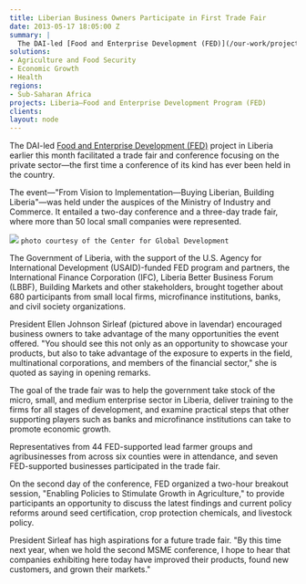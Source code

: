 ```yaml
---
title: Liberian Business Owners Participate in First Trade Fair
date: 2013-05-17 18:05:00 Z
summary: |
  The DAI-led [Food and Enterprise Development (FED)](/our-work/projects/liberia-food-and-enterprise-development-program-fed) project in Liberia earlier this month facilitated a trade fair and conference focusing on the private sector—the first time a conference of its kind has ever been held in the country.
solutions:
- Agriculture and Food Security
- Economic Growth
- Health
regions:
- Sub-Saharan Africa
projects: Liberia—Food and Enterprise Development Program (FED)
clients:
layout: node
---
```

The DAI-led [Food and Enterprise Development (FED)][1] project in Liberia earlier this month facilitated a trade fair and conference focusing on the private sector—the first time a conference of its kind has ever been held in the country.

The event—"From Vision to Implementation—Buying Liberian, Building Liberia"—was held under the auspices of the Ministry of Industry and Commerce. It entailed a two-day conference and a three-day trade fair, where more than 50 local small companies were represented.

![][2]
`photo courtesy of the Center for Global Development`

The Government of Liberia, with the support of the U.S. Agency for International Development (USAID)-funded FED program and partners, the International Finance Corporation (IFC), Liberia Better Business Forum (LBBF), Building Markets and other stakeholders, brought together about 680 participants from small local firms, microfinance institutions, banks, and civil society organizations.

President Ellen Johnson Sirleaf (pictured above in lavendar) encouraged business owners to take advantage of the many opportunities the event offered. "You should see this not only as an opportunity to showcase your products, but also to take advantage of the exposure to experts in the field, multinational corporations, and members of the financial sector," she is quoted as saying in opening remarks.

The goal of the trade fair was to help the government take stock of the micro, small, and medium enterprise sector in Liberia, deliver training to the firms for all stages of development, and examine practical steps that other supporting players such as banks and microfinance institutions can take to promote economic growth.

Representatives from 44 FED-supported lead farmer groups and agribusinesses from across six counties were in attendance, and seven FED-supported businesses participated in the trade fair.

On the second day of the conference, FED organized a two-hour breakout session, "Enabling Policies to Stimulate Growth in Agriculture," to provide participants an opportunity to discuss the latest findings and current policy reforms around seed certification, crop protection chemicals, and livestock policy.

President Sirleaf has high aspirations for a future trade fair. "By this time next year, when we hold the second MSME conference, I hope to hear that companies exhibiting here today have improved their products, found new customers, and grown their markets."

[1]: /our-work/projects/liberia-food-and-enterprise-development-program-fed
[2]: /assets/images/news/liberia_inside.jpg
